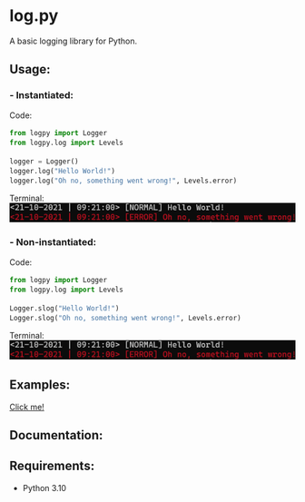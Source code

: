 # log.py
A basic logging library for Python.

## Usage:
### - Instantiated:
Code:
```python
from logpy import Logger
from logpy.log import Levels

logger = Logger()
logger.log("Hello World!")
logger.log("Oh no, something went wrong!", Levels.error)
```

Terminal:\
![img.png](images/terminal_result.png)

### - Non-instantiated:
Code:
```python
from logpy import Logger
from logpy.log import Levels

Logger.slog("Hello World!")
Logger.slog("Oh no, something went wrong!", Levels.error)
```

Terminal:\
![img.png](images/terminal_result.png)

## Examples:
[Click me!](https://github.com/SebastiaanBij/log.py/tree/main/examples)

## Documentation:

## Requirements:
- Python 3.10
